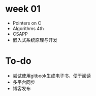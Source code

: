 # week 01
- Pointers on C
- Algorithms 4th
- CSAPP
- 嵌入式系统原理与开发
# To-do
- 尝试使用gitbook生成电子书，便于阅读
- 多平台同步
- 博客发布